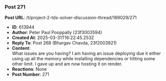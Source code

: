 ### Post 271
**Post URL**: /t/project-2-tds-solver-discussion-thread/169029/271
- **ID**: 613944
- **Author**: Peter Paul Pooppally (23f3003594)
- **Created At**: 2025-03-31T16:22:45.253Z
- **Reply To**: Post 268 (Bhargav Chavda, 23f2003921)
- **Content**:  
  What issues are you having? I am having an issue deploying due it either using up all the memory while installing dependencies or hitting some other limit. I gave up and am now hosting it on render.
- **Reactions**: None
- **Post Number**: 271


